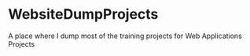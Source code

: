# WebsiteDumpProjects
A place where I dump most of the training projects for Web Applications Projects
